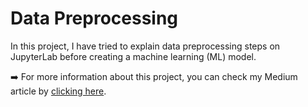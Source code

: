 # Data Preprocessing

In this project, I have tried to explain data preprocessing steps on JupyterLab before creating a machine learning (ML) model.

:arrow_right: For more information about this project, you can check my Medium article by  <a href="https://ecesuolgun.medium.com/data-preprocessing-on-jupyterlab-dc7ca15b6f5e">clicking here</a>.

